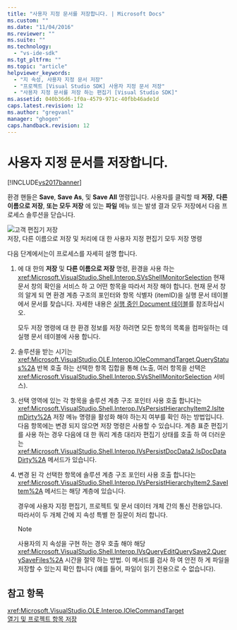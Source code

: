 ```yaml
---
title: "사용자 지정 문서를 저장합니다. | Microsoft Docs"
ms.custom: ""
ms.date: "11/04/2016"
ms.reviewer: ""
ms.suite: ""
ms.technology: 
  - "vs-ide-sdk"
ms.tgt_pltfrm: ""
ms.topic: "article"
helpviewer_keywords: 
  - "지 속성, 사용자 지정 문서 저장"
  - "프로젝트 [Visual Studio SDK] 사용자 지정 문서 저장"
  - "사용자 지정 문서를 저장 하는 편집기 [Visual Studio SDK]"
ms.assetid: 040b36d6-1f0a-4579-971c-40fbb46ade1d
caps.latest.revision: 12
ms.author: "gregvanl"
manager: "ghogen"
caps.handback.revision: 12
---
```

# 사용자 지정 문서를 저장합니다.
[!INCLUDE[vs2017banner](../../code-quality/includes/vs2017banner.md)]

환경 핸들은 **Save**, **Save As**, 및 **Save All** 명령입니다.  사용자를 클릭할 때  **저장**,  **다른 이름으로 저장**,  **또는 모두 저장** 에 있는  **파일** 메뉴 또는 발생 결과 모두 저장에서 다음 프로세스 솔루션을 닫습니다.  
  
 ![고객 편집기 저장](~/extensibility/internals/media/private.gif "Private")  
저장, 다른 이름으로 저장 및 처리에 대 한 사용자 지정 편집기 모두 저장 명령  
  
 다음 단계에서는이 프로세스를 자세히 설명 합니다.  
  
1.  에 대 한의  **저장** 및  **다른 이름으로 저장** 명령, 환경을 사용 하는 <xref:Microsoft.VisualStudio.Shell.Interop.SVsShellMonitorSelection> 현재 문서 창의 확인을 서비스 하 고 어떤 항목을 따라서 저장 해야 합니다.  현재 문서 창의 알게 되 면 환경 계층 구조의 포인터와 항목 식별자 \(itemID\)을 실행 문서 테이블에서 문서를 찾습니다.  자세한 내용은 [실행 중인 Document 테이블](../../extensibility/internals/running-document-table.md)를 참조하십시오.  
  
     모두 저장 명령에 대 한 환경 정보를 저장 하려면 모든 항목의 목록을 컴파일하는 데 실행 문서 테이블에 사용 합니다.  
  
2.  솔루션을 받는 시기는 <xref:Microsoft.VisualStudio.OLE.Interop.IOleCommandTarget.QueryStatus%2A> 반복 호출 하는 선택한 항목 집합을 통해 \(노출, 여러 항목을 선택은 <xref:Microsoft.VisualStudio.Shell.Interop.SVsShellMonitorSelection> 서비스\).  
  
3.  선택 영역에 있는 각 항목을 솔루션 계층 구조 포인터 사용 호출 합니다는 <xref:Microsoft.VisualStudio.Shell.Interop.IVsPersistHierarchyItem2.IsItemDirty%2A> 저장 메뉴 명령을 활성화 해야 하는지 여부를 확인 하는 방법입니다.  다음 항목에는 변경 되지 않으면 저장 명령은 사용할 수 있습니다.  계층 표준 편집기를 사용 하는 경우 다음에 대 한 쿼리 계층 대리자 편집기 상태를 호출 하 여 더러운는 <xref:Microsoft.VisualStudio.Shell.Interop.IVsPersistDocData2.IsDocDataDirty%2A> 메서드가 있습니다.  
  
4.  변경 된 각 선택한 항목에 솔루션 계층 구조 포인터 사용 호출 합니다는 <xref:Microsoft.VisualStudio.Shell.Interop.IVsPersistHierarchyItem2.SaveItem%2A> 메서드는 해당 계층에 있습니다.  
  
     경우에 사용자 지정 편집기, 프로젝트 및 문서 데이터 개체 간의 통신 전용입니다.  따라서이 두 개체 간에 지 속성 특별 한 질문이 처리 합니다.  
  
    > [!NOTE]
    >  사용자의 지 속성을 구현 하는 경우 호출 해야 해당 <xref:Microsoft.VisualStudio.Shell.Interop.IVsQueryEditQuerySave2.QuerySaveFiles%2A> 시간을 절약 하는 방법.  이 메서드를 검사 하 여 안전 하 게 파일을 저장할 수 있는지 확인 합니다 \(예를 들어, 파일이 읽기 전용으로 수 없습니다\).  
  
## 참고 항목  
 <xref:Microsoft.VisualStudio.OLE.Interop.IOleCommandTarget>   
 [열기 및 프로젝트 항목 저장](../../extensibility/internals/opening-and-saving-project-items.md)